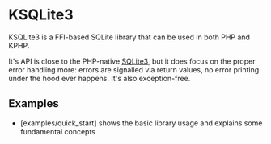 # KSQLite3

KSQLite3 is a FFI-based SQLite library that can be used in both PHP and KPHP.

It's API is close to the PHP-native [SQLite3](https://www.php.net/manual/en/book.sqlite3.php),
but it does focus on the proper error handling more: errors are signalled via return values,
no error printing under the hood ever happens. It's also exception-free.

## Examples

* [examples/quick_start] shows the basic library usage and explains some fundamental concepts
